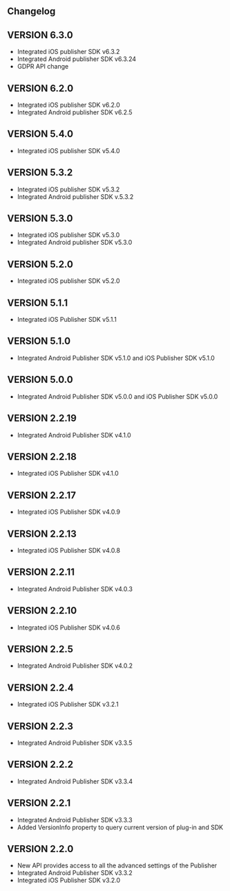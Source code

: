 ## Changelog

## VERSION 6.3.0
* Integrated iOS publisher SDK v6.3.2
* Integrated Android publisher SDK v6.3.24
* GDPR API change

## VERSION 6.2.0
* Integrated iOS publisher SDK v6.2.0
* Integrated Android publisher SDK v6.2.5

## VERSION 5.4.0
* Integrated iOS publisher SDK v5.4.0

## VERSION 5.3.2
* Integrated iOS publisher SDK v5.3.2
* Integrated Android publisher SDK v.5.3.2

## VERSION 5.3.0
* Integrated iOS publisher SDK v5.3.0
* Integrated Android publisher SDK v5.3.0

## VERSION 5.2.0
* Integrated iOS publisher SDK v5.2.0

## VERSION 5.1.1
* Integrated iOS Publisher SDK v5.1.1

## VERSION 5.1.0
* Integrated Android Publisher SDK v5.1.0 and iOS Publisher SDK v5.1.0

## VERSION 5.0.0
* Integrated Android Publisher SDK v5.0.0 and iOS Publisher SDK v5.0.0

## VERSION 2.2.19
* Integrated Android Publisher SDK v4.1.0

## VERSION 2.2.18
* Integrated iOS Publisher SDK v4.1.0

## VERSION 2.2.17
* Integrated iOS Publisher SDK v4.0.9

## VERSION 2.2.13
* Integrated iOS Publisher SDK v4.0.8

## VERSION 2.2.11
* Integrated Android Publisher SDK v4.0.3

## VERSION 2.2.10
* Integrated iOS Publisher SDK v4.0.6

## VERSION 2.2.5
* Integrated Android Publisher SDK v4.0.2

## VERSION 2.2.4
* Integrated iOS Publisher SDK v3.2.1

## VERSION 2.2.3
* Integrated Android Publisher SDK v3.3.5

## VERSION 2.2.2
* Integrated Android Publisher SDK v3.3.4

## VERSION 2.2.1
* Integrated Android Publisher SDK v3.3.3
* Added VersionInfo property to query current version of plug-in and SDK

## VERSION 2.2.0
* New API provides access to all the advanced settings of the Publisher
* Integrated Android Publisher SDK v3.3.2
* Integrated iOS Publisher SDK v3.2.0
